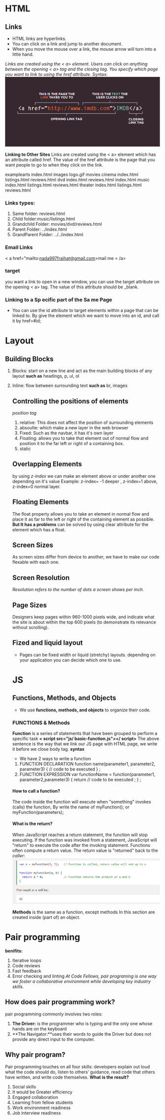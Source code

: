 # HTML
## Links
+ HTML links are hyperlinks.
+ You can click on a link and jump to another document.
+ When you move the mouse over a link, the mouse arrow will turn into a little hand.

*Links are created using the < a> element. Users can click on anything between the opening < a> tag and the closing </a> tag. You specify which page you want to link to using the href attribute.*
Syntax:
![Syntax of links](images/Capture.PNG)

**Linking to Other Sites**
Links are created using the < a> element which has an attribute called href.
The value of the href attribute is the page that you want people to go to when
they click on the link.

examplearts
    index.html
 images
    logo.gif
 movies
   cinema
     index.html
     listings.html
     reviews.html
  dvd
     index.html
     reviews.html
     index.html
music
     index.html
     listings.html
     reviews.html
theater
     index.html
     listings.html
     reviews.html
### Links types:
1. Same folder: reviews.html
2. Child folder:music/listings.html
3. Grandchild Folder: movies/dvd/reviews.html
4. Parent Folder: ../index.html
5. GrandParent Folder: ../../index.html

### Email Links
< a href="mailto:nada997fraihat@gmail.com>mail me < /a>

### target
you want a link to open in a new window, you can use the target attribute on the opening < a> tag. 
The value of this attribute should be _blank.

### Linking to a Sp ecific part of the Sa me Page
* You can use the id attribute to target elements within a page that can be linked to.
  By give the element which we want to move into an id, and call it by href=#id;

# Layout
## Building Blocks
1. Blocks: start on a new line and act as the main building blocks of any layout
   **such as** headings, p, ul, ol
2. Inline: flow between surrounding text
   **such as** br, images

   ## Controlling the positions of elements
   *position tag*
   1. relative: This does not affect the position of surrounding elements
   2. absoulte: which make a new layer in the web browser 
   3. Fixed: Such as the navbar, it has it's own layer
   4. Floating: allows you to take that element out of normal flow and position it to the far left or right    of a containing box.
   5. static

   ## Overlapping Elements
   by using *z-index* we can make an element above or under another one depending on it's value
   Example: z-index= -1 deeper , z-index=1 above, z-index=0  normal layer.
   
   ## Floating Elements
    The float property allows you to take an element in normal flow and place it as far to the left or right of the containing element as possible.
    **But It has a problems** can be solved by using clear attribute for the element which has a float.

    ## Screen Sizes
    As screen sizes differ from device to another, we have to make our code flexable with each one.

    ## Screen Resolution
    *Resolution refers to the number of dots a screen shows per inch.*
    ## Page Sizes
    Designers keep pages within 960-1000 pixels wide, and indicate what the site is about within the top 600 pixels (to demonstrate its relevance without scrolling).    
    ## Fized and liquid layout
    + Pages can be fixed width or liquid (stretchy) layouts.
     depending on your application you can decide which one to use.

    
    # JS
    ## Functions, Methods, and Objects
    + We use **functions, methods, and objects** to organize their code. 
    ### FUNCTIONS & Methods
    **Function** is a series of statements that have been grouped to perform a specific task
    **< script src="js/ basic-function.js"></ script>**
    The above sentence is the way that we link our JS page with HTML page, we write it before we close body tag. 
    **syntax**
    + We have 2 ways to write a function
     1. FUNCTION DECLARATION
    function name(parameter1, parameter2, parameter3) {
    // code to be executed
    } ;
    2. FUNCTION EXPRESSION 
    var functionName = function(parameter1, parameter2,parameter3) {
            return     // code to be executed ;
               } ;
    #### How to call a function?
    The code inside the function will execute when "something" invokes (calls) the function, By write the name of myFunction(); or myFunction(parameters);
    #### What is the return?
    When JavaScript reaches a return statement, the function will stop executing.
    If the function was invoked from a statement, JavaScript will "return" to execute the code after the invoking statement.
    Functions often compute a return value. The return value is "returned" back to the *caller*:
    ![example](images/Capture1.PNG)

    


 


    **Methods**   is the same as a function, except methods In this section are created inside (part of) an object. 
    



# Pair programming
   **benifits:**
   1. Iterative loops
   2. Code reviews
   3.  Fast feedback
   4. Error checking and linting
   *At Code Fellows, pair programing is one way we foster a collaborative environment while developing key industry skills.*

## How does pair programming work?
pair programming commonly involves two roles:
1.  **The Driver:** is the programmer who is typing and the only one whose hands are on the keyboard
2.  **The Navigator:**uses their words to guide the Driver but does not provide any direct input to the        computer. 

 ## Why pair program?
 Pair programming touches on all four skills: developers explain out loud what the code should do, listen to others’ guidance, read code that others have written, and write code themselves.
 **What is the result?**
 1. Social skills
 2. It would be Greater efficiency
 3. Engaged collaboration
 4. Learning from fellow students
 5. Work environment readiness
 6. Job interview readiness


